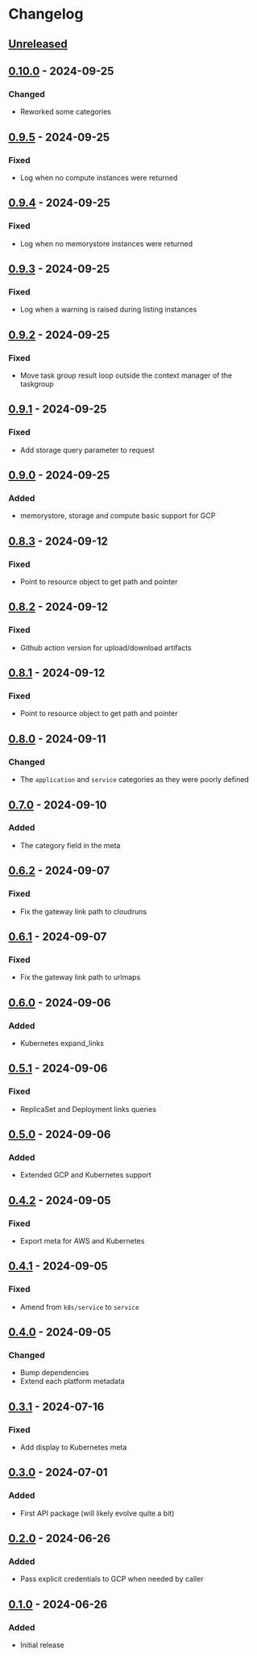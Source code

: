 # Changelog

## [Unreleased][]

[Unreleased]: https://github.com/lueurdev/lueur/compare/0.10.0..HEAD

## [0.10.0][] - 2024-09-25

[0.10.0]: https://github.com/lueurdev/lueur/compare/0.9.5..0.10.0

### Changed

-   Reworked some categories

## [0.9.5][] - 2024-09-25

[0.9.5]: https://github.com/lueurdev/lueur/compare/0.9.4..0.9.5

### Fixed

-   Log when no compute instances were returned

## [0.9.4][] - 2024-09-25

[0.9.4]: https://github.com/lueurdev/lueur/compare/0.9.3..0.9.4

### Fixed

-   Log when no memorystore instances were returned

## [0.9.3][] - 2024-09-25

[0.9.3]: https://github.com/lueurdev/lueur/compare/0.9.2..0.9.3

### Fixed

-   Log when a warning is raised during listing instances

## [0.9.2][] - 2024-09-25

[0.9.2]: https://github.com/lueurdev/lueur/compare/0.9.1..0.9.2

### Fixed

-   Move task group result loop outside the context manager of the taskgroup

## [0.9.1][] - 2024-09-25

[0.9.1]: https://github.com/lueurdev/lueur/compare/0.9.0..0.9.1

### Fixed

-   Add storage query parameter to request

## [0.9.0][] - 2024-09-25

[0.9.0]: https://github.com/lueurdev/lueur/compare/0.8.3..0.9.0

### Added

-   memorystore, storage and compute basic support for GCP

## [0.8.3][] - 2024-09-12

[0.8.3]: https://github.com/lueurdev/lueur/compare/0.8.2..0.8.3

### Fixed

-   Point to resource object to get path and pointer

## [0.8.2][] - 2024-09-12

[0.8.2]: https://github.com/lueurdev/lueur/compare/0.8.1..0.8.2

### Fixed

-   Github action version for upload/download artifacts

## [0.8.1][] - 2024-09-12

[0.8.1]: https://github.com/lueurdev/lueur/compare/0.8.0..0.8.1

### Fixed

-   Point to resource object to get path and pointer

## [0.8.0][] - 2024-09-11

[0.8.0]: https://github.com/lueurdev/lueur/compare/0.7.0..0.8.0

### Changed

-   The `application` and `service` categories as they were poorly defined

## [0.7.0][] - 2024-09-10

[0.7.0]: https://github.com/lueurdev/lueur/compare/0.6.2..0.7.0

### Added

-   The category field in the meta

## [0.6.2][] - 2024-09-07

[0.6.2]: https://github.com/lueurdev/lueur/compare/0.6.1..0.6.2

### Fixed

-   Fix the gateway link path to cloudruns

## [0.6.1][] - 2024-09-07

[0.6.1]: https://github.com/lueurdev/lueur/compare/0.6.0..0.6.1

### Fixed

-   Fix the gateway link path to urlmaps

## [0.6.0][] - 2024-09-06

[0.6.0]: https://github.com/lueurdev/lueur/compare/0.5.1..0.6.0

### Added

-   Kubernetes expand_links

## [0.5.1][] - 2024-09-06

[0.5.1]: https://github.com/lueurdev/lueur/compare/0.5.0..0.5.1

### Fixed

-   ReplicaSet and Deployment links queries

## [0.5.0][] - 2024-09-06

[0.5.0]: https://github.com/lueurdev/lueur/compare/0.4.2..0.5.0

### Added

-   Extended GCP and Kubernetes support

## [0.4.2][] - 2024-09-05

[0.4.2]: https://github.com/lueurdev/lueur/compare/0.4.1..0.4.2

### Fixed

-   Export meta for AWS and Kubernetes

## [0.4.1][] - 2024-09-05

[0.4.1]: https://github.com/lueurdev/lueur/compare/0.4.0..0.4.1

### Fixed

-   Amend from `k8s/service` to `service`

## [0.4.0][] - 2024-09-05

[0.4.0]: https://github.com/lueurdev/lueur/compare/0.3.1..0.4.0

### Changed

-   Bump dependencies
-   Extend each platform metadata

## [0.3.1][] - 2024-07-16

[0.3.1]: https://github.com/lueurdev/lueur/compare/0.3.0..0.3.1

### Fixed

-   Add display to Kubernetes meta

## [0.3.0][] - 2024-07-01

[0.3.0]: https://github.com/lueurdev/lueur/compare/0.2.0..0.3.0

### Added

-   First API package (will likely evolve quite a bit)

## [0.2.0][] - 2024-06-26

[0.2.0]: https://github.com/lueurdev/lueur/compare/0.1.0..0.2.0

### Added

-   Pass explicit credentials to GCP when needed by caller

## [0.1.0][] - 2024-06-26

[0.1.0]: https://github.com/lueurdev/lueur/tree/0.1.0

### Added

-   Initial release
